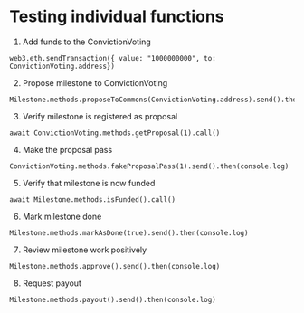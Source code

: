 # Testing individual functions

1. Add funds to the ConvictionVoting

```
web3.eth.sendTransaction({ value: "1000000000", to: ConvictionVoting.address})
```

2. Propose milestone to ConvictionVoting

```
Milestone.methods.proposeToCommons(ConvictionVoting.address).send().then(console.log)
```

3. Verify milestone is registered as proposal

```
await ConvictionVoting.methods.getProposal(1).call()
```

4. Make the proposal pass

```
ConvictionVoting.methods.fakeProposalPass(1).send().then(console.log)
```

5. Verify that milestone is now funded

```
await Milestone.methods.isFunded().call()
```

6. Mark milestone done

```
Milestone.methods.markAsDone(true).send().then(console.log)
```

7. Review milestone work positively

```
Milestone.methods.approve().send().then(console.log)
```

8. Request payout

```
Milestone.methods.payout().send().then(console.log)
```

